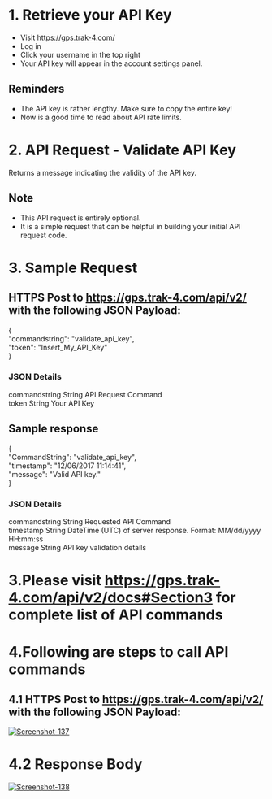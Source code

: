 # 1. Retrieve your API Key

- Visit https://gps.trak-4.com/
- Log in
- Click your username in the top right
 - Your API key will appear in the account settings panel.

## Reminders

- The API key is rather lengthy. Make sure to copy the entire key!
- Now is a good time to read about API rate limits.


# 2. API Request - Validate API Key

Returns a message indicating the validity of the API key.<br>

## Note

- This API request is entirely optional.
- It is a simple request that can be helpful in building your initial API request code.<br>


# 3. Sample Request


## HTTPS Post to https://gps.trak-4.com/api/v2/ with the following JSON Payload:<br>
{<br>
    "commandstring": "validate_api_key",<br>
    "token": "Insert_My_API_Key"<br>
}<br>
                            
### JSON Details</strong><br>
commandstring	String	API Request Command<br>
token	String	Your API Key<br>
## Sample response<br>
{<br>
    "CommandString": "validate_api_key",<br>
    "timestamp": "12/06/2017 11:14:41",<br>
    "message": "Valid API key."<br>
}<br>
### JSON Details<br>
commandstring	String	Requested API Command<br>
timestamp	String	DateTime (UTC) of server response. Format: MM/dd/yyyy HH:mm:ss<br>
message	String	API key validation details<br>


# 3.Please visit https://gps.trak-4.com/api/v2/docs#Section3 for complete list of API commands <br>


# 4.Following are steps to call API commands<br>

## 4.1 HTTPS Post to https://gps.trak-4.com/api/v2/ with the following JSON Payload:<br>

<a href="https://ibb.co/Ycw9p3x"><img src="https://i.ibb.co/dPx9GrR/Screenshot-137.png"  alt="Screenshot-137" border="0"></a>

# 4.2 Response Body<br>
<a href="https://ibb.co/YZ7Kzy5"><img src="https://i.ibb.co/pyvstRH/Screenshot-138.png" alt="Screenshot-138" border="0"></a>
